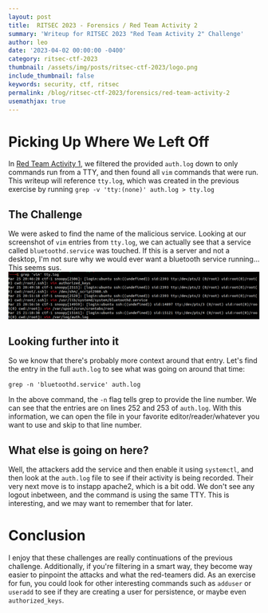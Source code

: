 ```yaml
---
layout: post
title:  RITSEC 2023 - Forensics / Red Team Activity 2
summary: 'Writeup for RITSEC 2023 "Red Team Activity 2" Challenge'
author: leo
date: '2023-04-02 00:00:00 -0400'
category: ritsec-ctf-2023
thumbnail: /assets/img/posts/ritsec-ctf-2023/logo.png
include_thumbnail: false
keywords: security, ctf, ritsec
permalink: /blog/ritsec-ctf-2023/forensics/red-team-activity-2
usemathjax: true
---
```


# Picking Up Where We Left Off
In [Red Team Activity 1](/blog/ritsec-ctf-2023/forensics/red-team-activity-1), we filtered the provided `auth.log` down to only commands run from a TTY, and then found all `vim` commands that were run.  This writeup will reference `tty.log`, which was created in the previous exercise by running `grep -v 'tty:(none)' auth.log > tty.log`

## The Challenge
We were asked to find the name of the malicious service.  Looking at our screenshot of `vim` entries from `tty.log`, we can actually see that a service called `bluetoothd.service` was touched.  If this is a server and not a desktop, I'm not sure why we would ever want a bluetooth service running... This seems sus.
![grep 'vim' ttyl.log](/assets/img/posts/ritsec-ctf-2023/red-team-activity-1/grep-vim-tty-log.png "grep 'vim' tty.log")

## Looking further into it
So we know that there's probably more context around that entry.  Let's find the entry in the full `auth.log` to see what was going on around that time:
```
grep -n 'bluetoothd.service' auth.log
```
In the above command, the `-n` flag tells grep to provide the line number.  We can see that the entries are on lines 252 and 253 of `auth.log`.  With this information, we can open the file in your favorite editor/reader/whatever you want to use and skip to that line number.  

## What else is going on here?
Well, the attackers add the service and then enable it using `systemctl`, and then look at the `auth.log` file to see if their activity is being recorded.  Their very next move is to instapp apache2, which is a bit odd.  We don't see any logout inbetween, and the command is using the same TTY.  This is interesting, and we may want to remember that for later.

# Conclusion
I enjoy that these challenges are really continuations of the previous challenge.  Additionally, if you're filtering in a smart way, they become way easier to pinpoint the attacks and what the red-teamers did.  As an exercise for fun, you could look for other interesting commands such as `adduser` or `useradd` to see if they are creating a user for persistence, or maybe even `authorized_keys`. 
